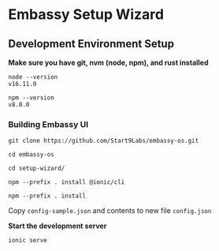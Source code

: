 # Embassy Setup Wizard

## Development Environment Setup

**Make sure you have git, nvm (node, npm), and rust installed**

```
node --version
v16.11.0

npm --version
v8.0.0
```

### Building Embassy UI

`git clone https://github.com/Start9Labs/embassy-os.git`

`cd embassy-os`

`cd setup-wizard/`

`npm --prefix . install @ionic/cli`

`npm --prefix . install`

Copy `config-sample.json` and contents to new file `config.json`

**Start the development server**

`ionic serve`
